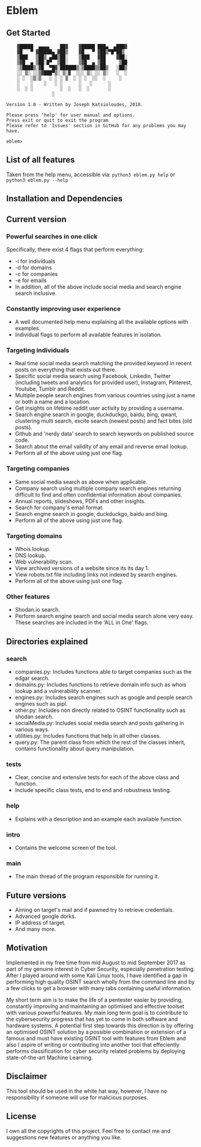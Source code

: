 # Eblem

## Get Started

```
    ▓█████  ▄▄▄▄    ██▓    ▓█████ ███▄  ▄███▓
    ▓█   ▀ ▓█████▄ ▓██▒    ▓█   ▀ ▓██▒▀█▀██▒
    ▒███   ▒██▒ ▄██▒██░    ▒███   ▓██    ▓██░
    ▒▓█  ▄ ▒██░█▀  ▒██░    ▒▓█  ▄ ▒██     ▒██ 
    ░▒████▒░▓█  ▀█▓░██████▒░▒████▒▒██▒   ░██▒
    ░░ ▒░ ░░▒▓███▀▒░ ▒░▓  ░░░ ▒░ ░░ ▒░   ░  ░
    ░ ░  ░▒░▒   ░ ░ ░ ▒  ░ ░ ░  ░░  ░     ░
    ░    ░    ░   ░ ░      ░   ░      ░   
    ░  ░ ░          ░  ░   ░  ░       ░   
                 ░                          
    
Version 1.0 - Written by Joseph Katsioloudes, 2018.

Please press 'help' for user manual and options.
Press exit or quit to exit the program
Please refer to 'Issues' section in GitHub for any problems you may have.

eblem> 
```

## List of all features

Taken from the help menu, accessible via: `python3 eblem.py help` or `python3 eblem.py --help` 

## Installation and Dependencies



## Current version
### Powerful searches in one click
Specifically, there exist 4 flags that perform everything:
- -i for individuals
- -d for domains
- -c for companies
- -e for emails
- In addition, all of the above include social media and search engine search inclusive.

### Constantly improving user experience
- A well documented help menu explaining all the available options with examples.
- Individual flags to perform all available features in isolation.

### Targeting individuals
- Real time social media search matching the provided keyword in recent posts on everything that exists out there.
- Specific social media search using Facebook, Linkedin, Twitter (including tweets and analytics for provided user), Instagram, Pinterest, Youtube, Tumblr and Reddit.
- Multiple people search engines from various countries using just a name or both a name and a location.
- Get insights on lifetime reddit user activity by providing a username.
- Search engine search in google, duckduckgo, baidu, bing, qwant, clustering multi search, excite search (newest posts) and fact bites (old posts).
- Github and 'nerdy data' search to search keywords on published source code.
- Search about the email validity of any email and reverse email lookup.
- Perform all of the above using just one flag.

### Targeting companies
- Same social media search as above when applicable.
- Company search using multiple company search engines returning difficult to find and often confidential information about companies.
- Annual reports, slideshows, PDFs and other insights.
- Search for company's email format.
- Search engine search in google, duckduckgo, baidu and bing.
- Perform all of the above using just one flag.

### Targeting domains
- Whois lookup.
- DNS lookup.
- Web vulnerability scan.
- View archived versions of a website since its its day 1.
- View robots.txt file including links not indexed by search engines.
- Perform all of the above using just one flag.

### Other features
- Shodan.io search.
- Perform search engine search and social media search alone very easy.  These searches are included in the 'ALL in One' flags.

## Directories explained
### search
- companies.py: Includes functions able to target companies such as the edgar search.
- domains.py: Includes functions to retrieve domain info such as whois lookup and a vulnerability scanner.
- engines.py: Includes search engines such as google and people search engines such as pipl.
- other.py: Includes non directly related to OSINT functionality such as shodan search.
- socialMedia.py: Includes social media search and posts gathering in various ways.
- utilities.py: Includes functions that help in all other classes.
- query.py: The parent class from which the rest of the classes inherit, contains functionality about query manipulation.

### tests
- Clear, concise and extensive tests for each of the above class and function.
- Include specific class tests, end to end and robustness testing.

### help
- Explains with a description and an example each available function.

### intro
- Contains the welcome screen of the tool.

### main
- The main thread of the program responsible for running it.

## Future versions
- Aiming on target's mail and if pawned try to retrieve credentials.
- Advanced google dorks.
- IP address of target.
- And many more.

## Motivation
Implemented in my free time from mid August to mid September 2017 as part of my genuine interest in Cyber Security, especially penetration testing.  After I played around with some Kali Linux tools, I have identified a gap in performing high quality OSINT search wholly from the command line and by a few clicks to get a browser with many tabs containing useful information.  

My short term aim is to make the life of a pentester easier by providing, constantly improving and maintaining an optimised and effective toolset with various powerful features.  My main long term goal is to contribute to the cybersecurity progress that has yet to come in both software and hardware systems.  A potential first step towards this direction is by offering an optimised OSINT solution by a possible combination or extension of a famous and must have existing OSINT tool with features from Eblem and also I aspire of writing or contributing into another tool that effeciently performs classification for cyber security related problems by deploying state-of-the-art Machine Learning.

## Disclaimer
This tool should be used in the white hat way, however, I have no responsibility if someone will use for malicious purposes.

## License
I own all the copyrights of this project.  Feel free to contact me and suggestions new features or anything you like.
